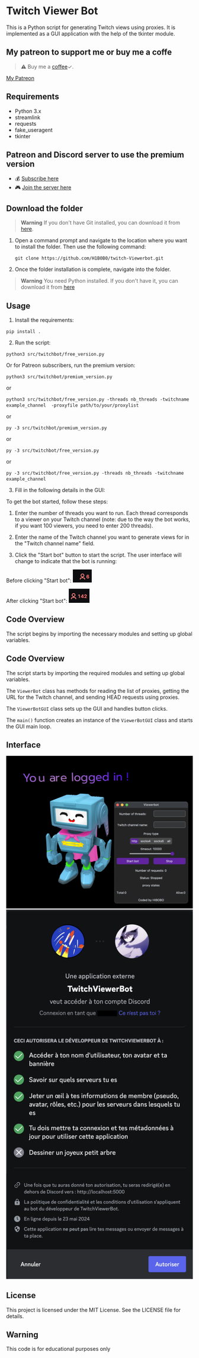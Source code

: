 # Twitch Viewer Bot

This is a Python script for generating Twitch views using proxies. It is implemented as a GUI application with the help of the tkinter module.

## My patreon to support me or buy me a coffe

> :warning: Buy me a [coffee](https://www.buymeacoffee.com/hibobo)✓.

[My Patreon](https://www.patreon.com/HIBO)

## Requirements

- Python 3.x
- streamlink
- requests
- fake_useragent
- tkinter
  
## Patreon and Discord server to use the premium version
- 💰 [Subscribe here](https://www.patreon.com/hibo/membership)
- 🎮 [Join the server here](https://discord.gg/2Sqvx25auv)

## Download the folder

> **Warning**
> If you don't have Git installed, you can download it from [here](https://git-scm.com/download/win).

1. Open a command prompt and navigate to the location where you want to install the folder. Then use the following command:
   ```shell
   git clone https://github.com/H1B0B0/twitch-Viewerbot.git
   ```
2. Once the folder installation is complete, navigate into the folder.

> **Warning**
> You need Python installed. If you don't have it, you can download it from [here](https://www.python.org/downloads/)

## Usage

1. Install the requirements:

```shell
pip install .
```

2. Run the script:

```shell
python3 src/twitchbot/free_version.py
```

Or for Patreon subscribers, run the premium version:

```shell
python3 src/twitchbot/premium_version.py
```

or

```shell
python3 src/twitchbot/free_version.py -threads nb_threads -twitchname example_channel  -proxyfile path/to/your/proxylist
```

or

```shell
py -3 src/twitchbot/premium_version.py
```

or

```shell
py -3 src/twitchbot/free_version.py
```

or

```shell
py -3 src/twitchbot/free_version.py -threads nb_threads -twitchname example_channel
```

3. Fill in the following details in the GUI:

To get the bot started, follow these steps:

1. Enter the number of threads you want to run. Each thread corresponds to a viewer on your Twitch channel (note: due to the way the bot works, if you want 100 viewers, you need to enter 200 threads).
2. Enter the name of the Twitch channel you want to generate views for in the "Twitch channel name" field.

3. Click the "Start bot" button to start the script. The user interface will change to indicate that the bot is running:

Before clicking "Start bot":
![](images/6.jpeg)

After clicking "Start bot":
![](images/142.jpeg)

## Code Overview

The script begins by importing the necessary modules and setting up global variables.

## Code Overview

The script starts by importing the required modules and setting up global variables.

The `ViewerBot` class has methods for reading the list of proxies, getting the URL for the Twitch channel, and sending HEAD requests using proxies.

The `ViewerBotGUI` class sets up the GUI and handles button clicks.

The `main()` function creates an instance of the `ViewerBotGUI` class and starts the GUI main loop.

## Interface

![](images/logged_in.png) ![](images/login.png)

## License

This project is licensed under the MIT License. See the LICENSE file for details.

## Warning

This code is for educational purposes only
